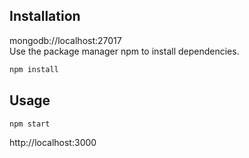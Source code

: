 ## Installation
mongodb://localhost:27017 <br/>
Use the package manager npm to install dependencies.

```bash
npm install
```

## Usage

```bash
npm start
```
http://localhost:3000
